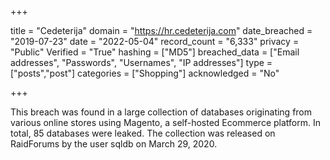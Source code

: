 +++

title = "Cedeterija"
domain = "https://hr.cedeterija.com"
date_breached = "2019-07-23"
date = "2022-05-04"
record_count = "6,333"
privacy = "Public"
Verified = "True"
hashing = ["MD5"]
breached_data = ["Email addresses", "Passwords", "Usernames", "IP addresses"]
type = ["posts","post"]
categories = ["Shopping"]
acknowledged = "No"


+++


This breach was found in a large collection of databases originating from various online stores using Magento, a self-hosted Ecommerce platform. In total, 85 databases were leaked. The collection was released on RaidForums by the user sqldb on March 29, 2020.

